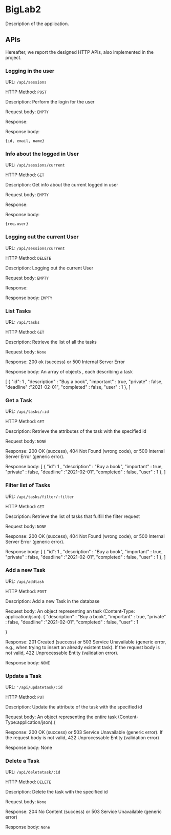 # BigLab2
Description of the application.

## APIs
Hereafter, we report the designed HTTP APIs, also implemented in the project.

### Logging in the user

URL: `/api/sessions`

HTTP Method: `POST`

Description: Perform the login for the user

Request body: `EMPTY`

Response: 

Response body:
```
{id, email, name}
```

### Info about the logged in User

URL: `/api/sessions/current`

HTTP Method: `GET`

Description: Get info about the current logged in user

Request body: `EMPTY`

Response: 

Response body:
```
{req.user}
```

### Logging out the current User

URL: `/api/sessions/current`

HTTP Method: `DELETE`

Description: Logging out the current User

Request body: `EMPTY`

Response: 

Response body: `EMPTY`


### List Tasks

URL: `/api/tasks`

HTTP Method: `GET`

Description: Retrieve the list of all the tasks

Request body: `None`

Response: 200 ok (success) or 500 Internal Server Error

Response body: An array of objects , each describing a task 

[ 
    {
        "id": 1 , 
        "description" : "Buy a book", 
        "important" : true, 
        "private" : false, 
        "deadline" :"2021-02-01", 
        "completed" : false, 
        "user" : 1
    }, 
    ]

### Get a Task

URL: `/api/tasks/:id`

HTTP Method: `GET`

Description: Retrieve the attributes of the task with the specified id

Request body: `NONE`

Response: 200 OK (success), 404 Not Found (wrong code), or 500 Internal Server Error (generic error).   

Response body:
[
   {
        "id": 1 , 
        "description" : "Buy a book", 
        "important" : true, 
        "private" : false, 
        "deadline" :"2021-02-01", 
        "completed" : false, 
        "user" : 1
    }, 
]

### Filter list of Tasks

URL: `/api/tasks/filter/:filter`

HTTP Method: `GET`

Description: Retrieve the list of tasks that fulfill the filter request

Request body: `NONE`

Response:  200 OK (success), 404 Not Found (wrong code), or 500 Internal Server Error (generic error).

Response body:
[
   {
        "id": 1 , 
        "description" : "Buy a book", 
        "important" : true, 
        "private" : false, 
        "deadline" :"2021-02-01", 
        "completed" : false, 
        "user" : 1
    }, 
]


### Add a new Task

URL: `/api/addtask`

HTTP Method: `POST`

Description: Add a new Task in the database

Request body:  An object representing an task (Content-Type: application/json).
{
        "description" : "Buy a book", 
        "important" : true, 
        "private" : false, 
        "deadline" :"2021-02-01", 
        "completed" : false, 
        "user" : 1

}

Response: 201 Created (success) or 503 Service Unavailable 
          (generic error, e.g., when trying to insert an already existent task). If the request body is not valid, 422 Unprocessable Entity (validation error).

Response body: `NONE`


### Update a Task

URL: `'/api/updatetask/:id`

HTTP Method: `PUT`

Description: Update the attribute of the task with the specified id

Request body: An object representing the entire task 
              (Content-Type:application/json).{


Response: 200 OK (success) or 503 Service Unavailable (generic error). 
        If the request body is not valid, 422 Unprocessable Entity (validation error)

Response body:  None 



### Delete a Task

URL: `/api/deletetask/:id`

HTTP Method: `DELETE`

Description: Delete the task with the specified id

Request body: `None`

Response: 204 No Content (success) or 503 Service Unavailable (generic error)

Response body: `None`
